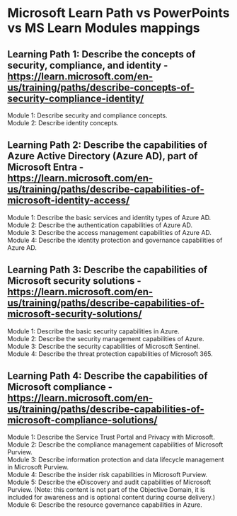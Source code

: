 # Microsoft Learn Path vs PowerPoints vs MS Learn Modules mappings

## Learning Path 1: Describe the concepts of security, compliance, and identity - https://learn.microsoft.com/en-us/training/paths/describe-concepts-of-security-compliance-identity/

Module 1: Describe security and compliance concepts. <br>
Module 2: Describe identity concepts. <br>

## Learning Path 2:  Describe the capabilities of Azure Active Directory (Azure AD), part of Microsoft Entra - https://learn.microsoft.com/en-us/training/paths/describe-capabilities-of-microsoft-identity-access/

Module 1: Describe the basic services and identity types of Azure AD. <br>
Module 2: Describe the authentication capabilities of Azure AD. <br>
Module 3: Describe the access management capabilities of Azure AD. <br>
Module 4: Describe the identity protection and governance capabilities of Azure AD. <br>

## Learning Path 3:  Describe the capabilities of Microsoft security solutions - https://learn.microsoft.com/en-us/training/paths/describe-capabilities-of-microsoft-security-solutions/

Module 1: Describe the basic security capabilities in Azure. <br>
Module 2: Describe the security management capabilities of Azure. <br>
Module 3: Describe the security capabilities of Microsoft Sentinel. <br>
Module 4: Describe the threat protection capabilities of Microsoft 365. <br>

## Learning Path 4:  Describe the capabilities of Microsoft compliance - https://learn.microsoft.com/en-us/training/paths/describe-capabilities-of-microsoft-compliance-solutions/

Module 1: Describe the Service Trust Portal and Privacy with Microsoft. <br>
Module 2: Describe the compliance management capabilities of Microsoft Purview. <br>
Module 3: Describe information protection and data lifecycle management in Microsoft Purview. <br>
Module 4: Describe the insider risk capabilities in Microsoft Purview. <br>
Module 5: Describe the eDiscovery and audit capabilities of Microsoft Purview. (Note: this content is not part of the Objective Domain, it is included for awareness and is optional content
during course delivery.) <br>
Module 6: Describe the resource governance capabilities in Azure. <br>
